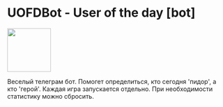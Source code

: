 # UOFDBot - User of the day [bot]
<img width="100px" src="https://user-images.githubusercontent.com/2866780/72239870-6a010c00-35f3-11ea-9d8f-9d499762e1bb.png"></img>

Веселый телеграм бот. Помогет определиться, кто сегодня 'пидор', а кто 'герой'. Каждая игра запускается отдельно. При необходимости статистику можно сбросить.
